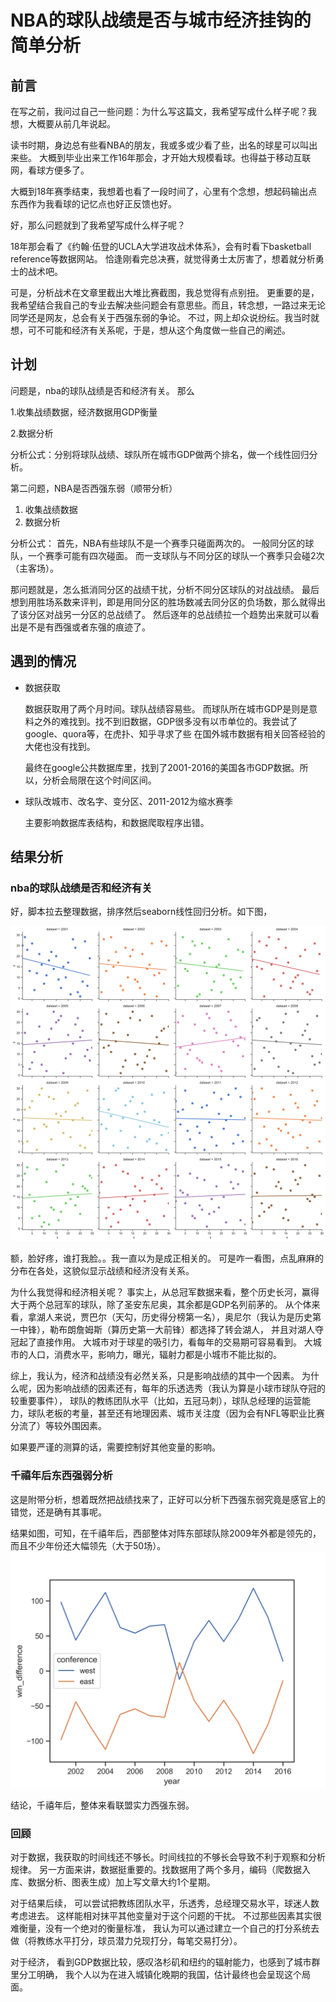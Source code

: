 # NBA的球队战绩是否与城市经济挂钩的简单分析

## 前言

在写之前，我问过自己一些问题：为什么写这篇文，我希望写成什么样子呢？我想，大概要从前几年说起。

读书时期，身边总有些看NBA的朋友，我或多或少看了些，出名的球星可以叫出来些。
大概到毕业出来工作16年那会，才开始大规模看球。也得益于移动互联网，看球方便多了。

大概到18年赛季结束，我想着也看了一段时间了，心里有个念想，想起码输出点东西作为我看球的记忆点也好正反馈也好。

好，那么问题就到了我希望写成什么样子呢？

18年那会看了《约翰·伍登的UCLA大学进攻战术体系》，会有时看下basketball reference等数据网站。
恰逢刚看完总决赛，就觉得勇士太厉害了，想着就分析勇士的战术吧。

可是，分析战术在文章里截出大堆比赛截图，我总觉得有点别扭。
更重要的是，我希望结合我自己的专业去解决些问题会有意思些。而且，转念想，一路过来无论同学还是网友，总会有关于西强东弱的争论。
不过，网上却众说纷纭。我当时就想，可不可能和经济有关系呢，于是，想从这个角度做一些自己的阐述。

## 计划

问题是，nba的球队战绩是否和经济有关。
那么

1.收集战绩数据，经济数据用GDP衡量

2.数据分析

分析公式：分别将球队战绩、球队所在城市GDP做两个排名，做一个线性回归分析。

第二问题，NBA是否西强东弱（顺带分析）

1. 收集战绩数据
2. 数据分析

分析公式：
首先，NBA有些球队不是一个赛季只碰面两次的。
一般同分区的球队，一个赛季可能有四次碰面。
而一支球队与不同分区的球队一个赛季只会碰2次（主客场）。

那问题就是，怎么抵消同分区的战绩干扰，分析不同分区球队的对战战绩。
最后想到用胜场系数来评判，即是用同分区的胜场数减去同分区的负场数，那么就得出了该分区对战另一分区的总战绩了。
然后逐年的总战绩拉一个趋势出来就可以看出是不是有西强或者东强的痕迹了。

## 遇到的情况

* 数据获取
  
  数据获取用了两个月时间。球队战绩容易些。
  而球队所在城市GDP是则是意料之外的难找到。找不到旧数据，GDP很多没有以市单位的。我尝试了google、quora等，在虎扑、知乎寻求了些
  在国外城市数据有相关回答经验的大佬也没有找到。
  
  最终在google公共数据库里，找到了2001-2016的美国各市GDP数据。所以，分析会局限在这个时间区间。
  
    
* 球队改城市、改名字、变分区、2011-2012为缩水赛季

  主要影响数据库表结构，和数据爬取程序出错。

  
## 结果分析

### nba的球队战绩是否和经济有关

好，脚本拉去整理数据，排序然后seaborn线性回归分析。如下图，

![](book/nba_stat_economic_analyse.png)

额，脸好疼，谁打我脸。。我一直以为是成正相关的。
可是咋一看图，点乱麻麻的分布在各处，这貌似显示战绩和经济没有关系。

为什么我觉得和经济相关呢？
事实上，从总冠军数据来看，整个历史长河，赢得大于两个总冠军的球队，除了圣安东尼奥，其余都是GDP名列前茅的。
从个体来看，拿湖人来说，贾巴尔（天勾，历史得分榜第一名），奥尼尔（我认为是历史第一中锋），勒布朗詹姆斯（算历史第一大前锋）都选择了转会湖人，
并且对湖人夺冠起了直接作用。
大城市对于球星的吸引力，看每年的交易期可容易看到。
大城市的人口，消费水平，影响力，曝光，辐射力都是小城市不能比拟的。

综上，我认为，经济和战绩没有必然关系，只是影响战绩的其中一个因素。
为什么呢，因为影响战绩的因素还有，每年的乐透选秀（我认为算是小球市球队夺冠的较重要事件），
球队的教练团队水平（比如，五冠马刺），球队总经理的运营能力，球队老板的考量，甚至还有地理因素、城市关注度（因为会有NFL等职业比赛分流了）等较外围因素。

如果要严谨的测算的话，需要控制好其他变量的影响。

### 千禧年后东西强弱分析

这是附带分析，想着既然把战绩找来了，正好可以分析下西强东弱究竟是感官上的错觉，还是确有其事呢。

结果如图，可知，在千禧年后，西部整体对阵东部球队除2009年外都是领先的，而且不少年份还大幅领先（大于50场）。
![](book/nba_conference_analyse.png)

结论，千禧年后，整体来看联盟实力西强东弱。

### 回顾

对于数据，我获取的时间线还不够长。时间线拉的不够长会导致不利于观察和分析规律。
另一方面来讲，数据挺重要的。找数据用了两个多月，编码（爬数据入库、数据分析、图表生成）加上写文章大约1个星期。

对于结果后续，
可以尝试把教练团队水平，乐透秀，总经理交易水平，球迷人数考虑进去。
这样能相对抹平其他变量对于这个问题的干扰。
不过那些因素其实很难衡量，没有一个绝对的衡量标准，
我认为可以通过建立一个自己的打分系统去做（将教练水平打分，球员潜力兑现打分，每笔交易打分）。

对于经济，
看到GDP数据比较，感叹洛杉矶和纽约的辐射能力，也感到了城市群里分工明确，
我个人以为在进入城镇化晚期的我国，估计最终也会呈现这个局面。


